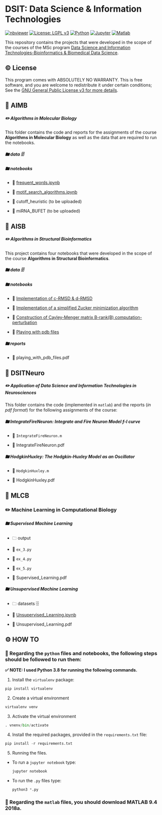 # DSIT: Data Science & Information Technologies

[![nbviewer](https://raw.githubusercontent.com/jupyter/design/master/logos/Badges/nbviewer_badge.svg)](https://nbviewer.jupyter.org/github/vagmcs/prml/tree/master/)
[![License: LGPL v3](https://img.shields.io/badge/License-GPL%20v3-blue.svg)](https://www.gnu.org/licenses/gpl-3.0)
[![Python](https://img.shields.io/badge/python-3.8-3670A0?style=flat&logo=python&logoColor=ffdd54)]()
[![Jupyter](https://img.shields.io/badge/Jupyter-white?style=flat&logo=Jupyter)](https://jupyter.org/try)
[![Matlab](https://img.shields.io/badge/MATLAB-9.4--2018a-red?style=flat&logo=)]()

This repository contains the projects that were developed in the scope of the courses of the MSc program [Data Science and Information Technologies-Bioinformatics & Biomedical Data Science](http://dsit.di.uoa.gr/).

## ©️ License

This program comes with ABSOLUTELY NO WARRANTY. This is free software, and you are welcome to redistribute it under certain conditions; See the [GNU General Public License v3 for more details](http://www.gnu.org/licenses/gpl-3.0.en.html).

## 📁 AIMB

##### ✏️ Algorithms in Molecular Biology

This folder contains the code and reports for the assignments of the course **Algorithms in Molecular Biology** as well as the data that are required to run the notebooks.

##### 🖿 data 🗄️

##### 🖿 notebooks

* 💾 [frequent_words.ipynb](https://nbviewer.org/github/aspav/DSIT/blob/main/AIMB/notebooks/frequent_words.ipynb)

* 💾 [motif_search_algorithms.ipynb](https://nbviewer.org/github/aspav/DSIT/blob/main/AIMB/notebooks/motif_search_algorithms.ipynb)

* 💾 cutoff_heuristic (to be uploaded)

* 💾 miRNA_BUFET (to be uploaded)

## 📁 AISB

##### ✏️ Algorithms in Structural Bioinformatics

This project contains four notebooks that were developed in the scope of the course **Algorithms in Structural Bioinformatics**.

##### 🖿 data 🗄️

##### 🖿 notebooks

* 💾 [Implementation of c-RMSD & d-RMSD](https://nbviewer.org/github/aspav/DSIT/blob/main/AISB/notebooks/cRMSD_dRMSD.ipynb)

* 💾 [Implementation of a simplified Zucker minimization algorithm](https://nbviewer.org/github/aspav/DSIT/blob/main/AISB/notebooks/zucker_minimization_algorithm.ipynb)

* 💾 [Construction of Cayley-Menger matrix B-rank(B) computation-perturbation](https://nbviewer.org/github/aspav/DSIT/blob/main/AISB/notebooks/distance_geometry.ipynb)

* 💾 [Playing with pdb files](https://nbviewer.org/github/aspav/DSIT/blob/main/AISB/notebooks/playing_with_pdb_files.ipynb)

##### 🖿 reports

* 📝 playing_with_pdb_files.pdf

## 📁 DSITNeuro

##### ✏️ Application of Data Science and Information Technologies in Neurosciences

This folder contains the code (implemented in `matlab`) and the reports (*in pdf format*) for the following assignments of the course:

##### 🖿 **IntegrateFireNeuron**: Integrate and Fire Neuron Model f-I curve

* 💾 `IntegrateFireNeuron.m`

* 📝 IntegrateFireNeuron.pdf

##### 🖿 **HodgkinHuxley**: The Hodgkin-Huxley Model as an Oscillator

* 💾 `HodgkinHuxley.m`

* 📝 HodgkinHuxley.pdf

## 

## 📁 MLCB

### ✏️ Machine Learning in Computational Biology

##### 🖿 Supervised Machine Learning

* 🗀 output

* 💾 `ex_3.py`

* 💾 `ex_4.py`

* 💾 `ex_5.py`

* 📝 Supervised_Learning.pdf 

##### 🖿 Unsupervised Machine Learning

* 🗀 datasets 🗄️

* 💾 [Unsupervised_Learning.ipynb](https://nbviewer.org/github/aspav/DSIT/blob/main/MLCB/Unsupervised%20Learning/Unsupervised_Learning.ipynb)

* 📝 Unsupervised_Learning.pdf

## ⚙️ HOW TO

### 🐍 Regarding the `python` files and notebooks, the following steps should be followed to run them:

**✅️️ NOTE: I used Python 3.8 for running the following commands.** 

1. Install the `virtualenv` package:

```python
pip install virtualenv
```

2. Create a virtual environment

```python
virtualenv venv
```

3. Activate the virtual environment

```python
. vnenv/bin/activate
```

4. Install the required packages, provided in the `requirements.txt` file:

```python
pip install -r requirements.txt
```

5. Running the files.
* To run a `jupyter notebook` type:
  
  ```python
  jupyter notebook
  ```

* To run the `.py` files type:
  
  ```python
  python3 *.py
  ```

### 🧮 Regarding the `matlab` files, you should download MATLAB 9.4 2018a.
